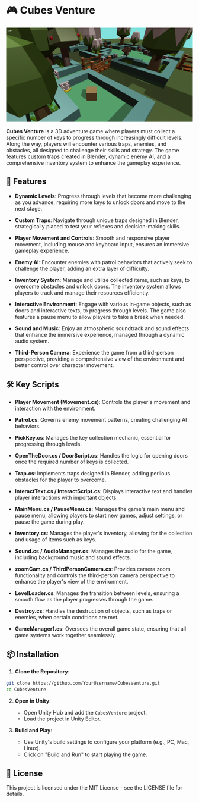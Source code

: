 
# 🎮 Cubes Venture


<p align="center">
  <img src="./Assets/Images/thumbnail.png" alt="Mystery Island">
</p>

**Cubes Venture** is a 3D adventure game where players must collect a specific number of keys to progress through increasingly difficult levels. Along the way, players will encounter various traps, enemies, and obstacles, all designed to challenge their skills and strategy. The game features custom traps created in Blender, dynamic enemy AI, and a comprehensive inventory system to enhance the gameplay experience.

## 🚀 Features

- **Dynamic Levels**: Progress through levels that become more challenging as you advance, requiring more keys to unlock doors and move to the next stage.
    
- **Custom Traps**: Navigate through unique traps designed in Blender, strategically placed to test your reflexes and decision-making skills.
    
- **Player Movement and Controls**: Smooth and responsive player movement, including mouse and keyboard input, ensures an immersive gameplay experience.
    
- **Enemy AI**: Encounter enemies with patrol behaviors that actively seek to challenge the player, adding an extra layer of difficulty.
    
- **Inventory System**: Manage and utilize collected items, such as keys, to overcome obstacles and unlock doors. The inventory system allows players to track and manage their resources efficiently.
    
- **Interactive Environment**: Engage with various in-game objects, such as doors and interactive texts, to progress through levels. The game also features a pause menu to allow players to take a break when needed.
    
- **Sound and Music**: Enjoy an atmospheric soundtrack and sound effects that enhance the immersive experience, managed through a dynamic audio system.
    
- **Third-Person Camera**: Experience the game from a third-person perspective, providing a comprehensive view of the environment and better control over character movement.
    

## 🛠️ Key Scripts

- **Player Movement (Movement.cs)**: Controls the player's movement and interaction with the environment.
    
- **Patrol.cs**: Governs enemy movement patterns, creating challenging AI behaviors.
    
- **PickKey.cs**: Manages the key collection mechanic, essential for progressing through levels.
    
- **OpenTheDoor.cs / DoorScript.cs**: Handles the logic for opening doors once the required number of keys is collected.
    
- **Trap.cs**: Implements traps designed in Blender, adding perilous obstacles for the player to overcome.
    
- **InteractText.cs / InteractScript.cs**: Displays interactive text and handles player interactions with important objects.
    
- **MainMenu.cs / PauseMenu.cs**: Manages the game's main menu and pause menu, allowing players to start new games, adjust settings, or pause the game during play.
    
- **Inventory.cs**: Manages the player's inventory, allowing for the collection and usage of items such as keys.
    
- **Sound.cs / AudioManager.cs**: Manages the audio for the game, including background music and sound effects.
    
- **zoomCam.cs / ThirdPersonCamera.cs**: Provides camera zoom functionality and controls the third-person camera perspective to enhance the player's view of the environment.
    
- **LevelLoader.cs**: Manages the transition between levels, ensuring a smooth flow as the player progresses through the game.
    
- **Destroy.cs**: Handles the destruction of objects, such as traps or enemies, when certain conditions are met.
    
- **GameManager1.cs**: Oversees the overall game state, ensuring that all game systems work together seamlessly.
    

## 📦 Installation

1. **Clone the Repository**:
```bash 
git clone https://github.com/YourUsername/CubesVenture.git 
cd CubesVenture
```

2. **Open in Unity**:
    - Open Unity Hub and add the `CubesVenture` project.
    - Load the project in Unity Editor.

3. **Build and Play**:
    - Use Unity's build settings to configure your platform (e.g., PC, Mac, Linux).
    - Click on "Build and Run" to start playing the game.


## 📄 License

This project is licensed under the MIT License - see the LICENSE file for details.
